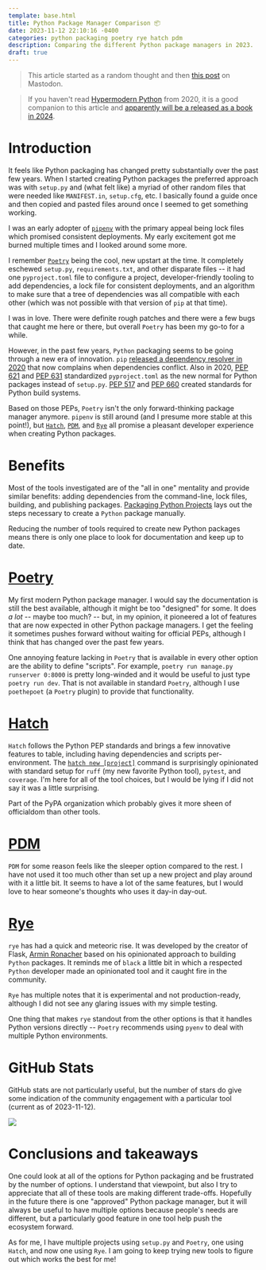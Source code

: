 ```yaml
---
template: base.html
title: Python Package Manager Comparison 📦
date: 2023-11-12 22:10:16 -0400
categories: python packaging poetry rye hatch pdm
description: Comparing the different Python package managers in 2023.
draft: true
---
```


>This article started as a random thought and then [this post](https://indieweb.social/@adamghill/111395305035092074) on Mastodon.

>If you haven't read [Hypermodern Python](https://cjolowicz.github.io/posts/hypermodern-python-01-setup/) from 2020, it is a good companion to this article and [apparently will be a released as a book in 2024](https://www.oreilly.com/library/view/hypermodern-python-tooling/9781098139575/).

# Introduction

It feels like Python packaging has changed pretty substantially over the past few years. When I started creating Python packages the preferred approach was with `setup.py` and (what felt like) a myriad of other random files that were needed like `MANIFEST.in`, `setup.cfg`, etc. I basically found a guide once and then copied and pasted files around once I seemed to get something working.

I was an early adopter of [`pipenv`](https://pipenv.pypa.io/) with the primary appeal being lock files which promised consistent deployments. My early excitement got me burned multiple times and I looked around some more.

I remember [`Poetry`](https://python-poetry.org) being the cool, new upstart at the time. It completely eschewed `setup.py`, `requirements.txt`, and other disparate files -- it had one `pyproject.toml` file to configure a project, developer-friendly tooling to add dependencies, a lock file for consistent deployments, and an algorithm to make sure that a tree of dependencies was all compatible with each other (which was not possible with that version of `pip` at that time).

I was in love. There were  definite rough patches and there were a few bugs that caught me here or there, but overall `Poetry` has been my go-to for a while.

However, in the past few years, `Python` packaging seems to be going through a new era of innovation. `pip` [released a dependency resolver in 2020](https://pip.pypa.io/en/latest/user_guide/#changes-to-the-pip-dependency-resolver-in-20-3-2020) that now complains when dependencies conflict. Also in 2020, [PEP 621](https://peps.python.org/pep-0621/) and [PEP 631](https://peps.python.org/pep-0631/) standardized `pyproject.toml` as the new normal for Python packages instead of `setup.py`. [PEP 517](https://peps.python.org/pep-0517/) and [PEP 660](https://peps.python.org/pep-0660/) created standards for Python build systems.

Based on those PEPs, `Poetry` isn't the only forward-thinking package manager anymore. `pipenv` is still around (and I presume more stable at this point!), but [`Hatch`](https://hatch.pypa.io/), [`PDM`](https://pdm-project.org/), and [`Rye`](https://rye-up.com) all promise a pleasant developer experience when creating Python packages.

# Benefits

Most of the tools investigated are of the "all in one" mentality and provide similar benefits: adding dependencies from the command-line, lock files, building, and publishing packages. [Packaging Python Projects](https://packaging.python.org/en/latest/tutorials/packaging-projects/) lays out the steps necessary to create a `Python` package manually.

Reducing the number of tools required to create new Python packages means there is only one place to look for documentation and keep up to date.

# [Poetry](https://python-poetry.org)

My first modern Python package manager. I would say the documentation is still the best available, although it might be too "designed" for some. It does _a lot_ -- maybe too much? -- but, in my opinion, it pioneered a lot of features that are now expected in other Python package managers. I get the feeling it sometimes pushes forward without waiting for official PEPs, although I think that has changed over the past few years.

One annoying feature lacking in `Poetry` that is available in every other option are the ability to define "scripts". For example, `poetry run manage.py runserver 0:8000` is pretty long-winded and it would be useful to just type `poetry run dev`. That is not available in standard `Poetry`, although I use `poethepoet` (a `Poetry` plugin) to provide that functionality.

# [Hatch](https://hatch.pypa.io/latest/)

`Hatch` follows the Python PEP standards and brings a few innovative features to table, including having dependencies and scripts per-environment. The [`hatch new [project]`](https://hatch.pypa.io/latest/intro/#new-project) command is surprisingly opinionated with standard setup for `ruff` (my new favorite Python tool), `pytest`, and `coverage`. I'm here for all of the tool choices, but I would be lying if I did not say it was a little surprising.

Part of the PyPA organization which probably gives it more sheen of officialdom than other tools.

# [PDM](https://pdm-project.org/latest/)

`PDM` for some reason feels like the sleeper option compared to the rest. I have not used it too much other than set up a new project and play around with it a little bit. It seems to have a lot of the same features, but I would love to hear someone's thoughts who uses it day-in day-out.

# [Rye](https://rye-up.com)

`rye` has had a quick and meteoric rise. It was developed by the creator of Flask, [Armin Ronacher](https://github.com/mitsuhiko) based on his opinionated approach to building `Python` packages. It reminds me of `black` a little bit in which a respected `Python` developer made an opinionated tool and it caught fire in the community.

`Rye` has multiple notes that it is experimental and not production-ready, although I did not see any glaring issues with my simple testing.

One thing that makes `rye` standout from the other options is that it handles Python versions directly -- `Poetry` recommends using `pyenv` to deal with multiple Python environments.

# GitHub Stats

GitHub stats are not particularly useful, but the number of stars do give some indication of the community engagement with a particular tool (current as of 2023-11-12).

<img src="{% static 'img/python-package-manager-star-history-20231112.png' %}" />

# Conclusions and takeaways

One could look at all of the options for Python packaging and be frustrated by the number of options. I understand that viewpoint, but also I try to appreciate that all of these tools are making different trade-offs. Hopefully in the future there is one "approved" Python package manager, but it will always be useful to have multiple options because people's needs are different, but a particularly good feature in one tool help push the ecosystem forward.

As for me, I have multiple projects using `setup.py` and `Poetry`, one using `Hatch`, and now one using `Rye`. I am going to keep trying new tools to figure out which works the best for me!

